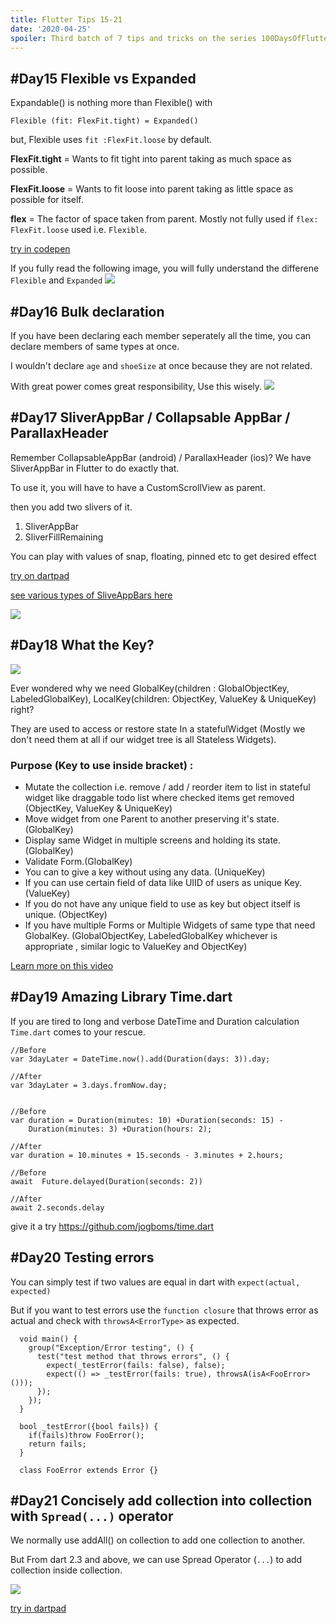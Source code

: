 ```yaml
---
title: Flutter Tips 15-21
date: '2020-04-25'
spoiler: Third batch of 7 tips and tricks on the series 100DaysOfFlutter.
---
```


## #Day15 Flexible vs Expanded

Expandable() is nothing more than Flexible() with 

    Flexible (fit: FlexFit.tight) = Expanded()

but, Flexible uses `fit :FlexFit.loose` by default.

**FlexFit.tight** = Wants to fit tight into parent taking as much space as possible. 

**FlexFit.loose** = Wants to fit loose into parent taking as little space as possible for itself.

**flex** = The factor of space taken from parent. Mostly not fully used if `flex: FlexFit.loose` used i.e. `Flexible`.

[try in codepen](https://codepen.io/erluxman/pen/JjYKZGG)

If you fully read the following image, you will fully understand the differene `Flexible` and `Expanded`
![](15expandedvsflexible.png)

## #Day16 Bulk declaration 

If you have been declaring each member seperately all the time, you can declare members of same types at once.

I wouldn't declare `age` and `shoeSize` at once because they are not related.  

With great power comes great responsibility, Use this wisely. 
![](16singlelinedeclartion.png)


## #Day17 SliverAppBar / Collapsable AppBar / ParallaxHeader

Remember CollapsableAppBar (android) / ParallaxHeader (ios)? We have SliverAppBar in Flutter to do exactly that.

To use it, you will have to have a CustomScrollView as parent.

then you add two slivers of it. 
1. SliverAppBar
2. SliverFillRemaining

You can play with values of snap, floating, pinned etc to get desired effect


[try on dartpad](https://dartpad.dartlang.org/6874032a7a1ea129640b8f617f7ffed3)

[see various types of SliveAppBars here ](https://api.flutter.dev/flutter/material/SliverAppBar-class.html#snippet-container)


![](17sliverappbars.gif)

## #Day18 What the Key?

![](18keys.gif)

Ever wondered why we need GlobalKey(children : GlobalObjectKey, LabeledGlobalKey),  LocalKey(children: ObjectKey, ValueKey & UniqueKey) right?

They are used to access or restore state In a statefulWidget (Mostly we don't need them at all if our widget tree is all Stateless Widgets).

### Purpose (Key to use inside bracket) :

- Mutate the collection i.e. remove / add / reorder item to list in stateful widget like draggable todo list where checked items get removed (ObjectKey, ValueKey & UniqueKey)
- Move widget from one Parent to another preserving it's state. (GlobalKey)
- Display same Widget in multiple screens and holding its state.(GlobalKey)
- Validate Form.(GlobalKey)
- You can to give a key without using any data. (UniqueKey)
- If you can use certain field of data like UIID of users as unique Key. (ValueKey)
- If you do not have any unique field to use as key but object itself is unique. (ObjectKey)
- If you have multiple Forms or Multiple Widgets of same type that need GlobalKey. (GlobalObjectKey, LabeledGlobalKey whichever is appropriate , similar logic to ValueKey and ObjectKey)



[Learn more on this video](https://www.youtube.com/watch?v=kn0EOS-ZiIc)


##  #Day19 Amazing Library Time.dart

If you are tired to long and verbose DateTime and Duration calculation `Time.dart` comes to your rescue. 

    //Before
    var 3dayLater = DateTime.now().add(Duration(days: 3)).day;

    //After
    var 3dayLater = 3.days.fromNow.day;


    //Before
    var duration = Duration(minutes: 10) +Duration(seconds: 15) -
        Duration(minutes: 3) +Duration(hours: 2);

    //After
    var duration = 10.minutes + 15.seconds - 3.minutes + 2.hours;

    //Before
    await  Future.delayed(Duration(seconds: 2))
    
    //After
    await 2.seconds.delay

give it a try https://github.com/jogboms/time.dart


## #Day20 Testing errors

You can simply test if two values are equal in dart with `expect(actual, expected)`

But if you want to test errors use the `function closure` that throws error as actual and check with `throwsA<ErrorType>` as expected.

      void main() {
        group("Exception/Error testing", () {
          test("test method that throws errors", () {
            expect(_testError(fails: false), false);
            expect(() => _testError(fails: true), throwsA(isA<FooError>()));     
          });
        });
      }
      
      bool _testError({bool fails}) {
        if(fails)throw FooError();
        return fails;
      }
      
      class FooError extends Error {}


## #Day21 Concisely add collection into collection with `Spread(...)` operator 

We normally use addAll() on collection to add one collection to another.

But From dart 2.3 and above, we can use Spread Operator (`...`) to add collection inside collection.  


![](21nullsafecollectioninsert.png)

[try in dartpad](https://dartpad.dev/98c2ab9d41fb2c20cc67c94956972721)